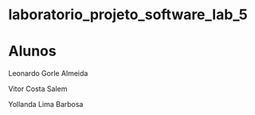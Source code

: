 # laboratorio_projeto_software_lab_5

# Alunos #

Leonardo Gorle Almeida

Vitor Costa Salem

Yollanda Lima Barbosa
